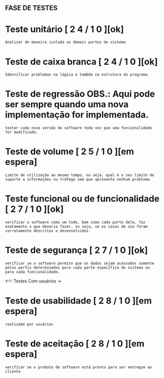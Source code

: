 ## FASE DE TESTES

# Teste unitário [ 2 4 / 1 0 ][ok]

    Analisar de maneira isolada as demais partes do sistema

# Teste de caixa branca [ 2 4 / 1 0 ][ok]

    Identificar problemas na lógica e também na estrutura do programa

# Teste de regressão OBS.: Aqui pode ser sempre quando uma nova implementação for implementada.

    testar cada nova versão do software toda vez que uma funcionalidade for modificada.

# Teste de volume [ 2 5 / 1 0 ][em espera]

    Limite de utilização ao mesmo tempo, ou seja, qual é o seu limite de suporte a informações ou tráfego sem que apresente nenhum problema

# Teste funcional ou de funcionalidade [ 2 7 / 1 0 ][ok]

    verificar o software como um todo, bem como cada parte dele, faz exatamente o que deveria fazer, ou seja, se os casos de uso foram corretamente descritos e desenvolvidos.

# Teste de segurança [ 2 7 / 1 0 ][ok]

    verificar se o software permite que os dados sejam acessados somente pelos perfis determinados para cada parte específica do sistema ou para cada funcionalidade.

<-!- Testes Com usuários ->

# Teste de usabilidade [ 2 8 / 1 0 ][em espera]

    realizado por usuários

# Teste de aceitação [ 2 8 / 1 0 ][em espera]

    verificar se o produto de software está pronto para ser entregue ao cliente
